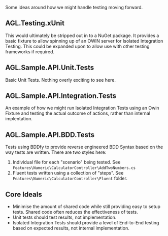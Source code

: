 Some ideas around how we might handle testing moving forward.

## AGL.Testing.xUnit
This would ultimately be stripped out in to a NuGet package. It provides a basic fixture to allow spinning up of an OWIN server for Isolated Integration Testing. This could be expanded upon to allow use with other testing frameworks if required.

## AGL.Sample.API.Unit.Tests
Basic Unit Tests. Nothing overly exciting to see here.

## AGL.Sample.API.Integration.Tests
An example of how we might run Isolated Integration Tests using an Owin Fixture and testing the actual outcome of actions, rather than internal implentation.

## AGL.Sample.API.BDD.Tests
Tests using BDDfy to provide reverse engineered BDD Syntax based on the way tests are written. There are two styles here:

1. Individual file for each "scenario" being tested. See `Features\Numeric\CalculatorController\AddTwoNumbers.cs`
2. Fluent tests written using a collection of "steps". See `Features\Numeric\CalculatorController\Fluent` folder.

## Core Ideals
- Minimise the amount of shared code while still providing easy to setup tests. Shared code often reduces the effectiveness of tests.
- Unit tests should test results, not implementation.
- Isolated Integration Tests should provide a level of End-to-End testing based on expected results, not internal implementation.
